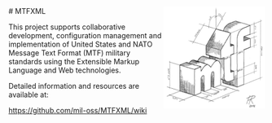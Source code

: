 <img align="right"  src="./MTF_Logo.jpg" alt="MTF Logo" width="200" height="200" />
# MTFXML

This project supports collaborative development, configuration management and implementation of United States and NATO Message Text Format (MTF) military standards using the Extensible Markup Language and Web technologies.

Detailed information and resources are available at:

https://github.com/mil-oss/MTFXML/wiki
